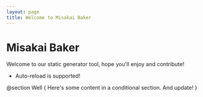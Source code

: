```yaml
---
layout: page
title: Welcome to Misakai Baker
---
```


# Misakai Baker
Welcome to our static generator tool, hope you'll enjoy and contribute!

* Auto-reload is supported!

@section Well
{
    Here's some content in a conditional section. And update!
}